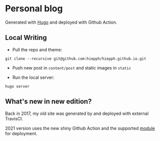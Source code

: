# Personal blog

Generated with [Hugo](https://gohugo.io/) and deployed with Github Action.


## Local Writing

+ Pull the repo and theme:

```
git clone --recursive git@github.com:hiepph/hiepph.github.io.git
```

+ Push new post in `content/post` and static images in `static`

+ Run the local server:

```
hugo server
```


## What's new in new edition?

Back in 2017, my old site was generated by and deployed with external TravisCI.

2021 version uses the new shiny Github Action and the supported
[module](https://github.com/peaceiris/actions-hugo) for deployment.
